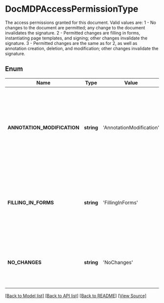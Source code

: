 ﻿# DocMDPAccessPermissionType
The access permissions granted for this document.
Valid values are:
1 - No changes to the document are permitted; any change to the document invalidates the signature.
2 - Permitted changes are filling in forms, instantiating page templates, and signing; other changes invalidate the signature.
3 - Permitted changes are the same as for 2, as well as annotation creation, deletion, and modification; other changes invalidate the signature.

## Enum
Name | Type | Value | Description
------------ | ------------- | ------------- | -------------
**ANNOTATION_MODIFICATION** | **string** | 'AnnotationModification' | Permitted changes are the same as for FillingInForms, as well as annotation creation, deletion, and modification; other changes invalidate the signature.
**FILLING_IN_FORMS** | **string** | 'FillingInForms' | Permitted changes are filling in forms, instantiating page templates, and signing; other changes invalidate the signature.
**NO_CHANGES** | **string** | 'NoChanges' | No changes to the document are permitted; any change to the document invalidates the signature.

[[Back to Model list]](../README.md#documentation-for-models) [[Back to API list]](../README.md#documentation-for-api-endpoints) [[Back to README]](../README.md) [[View Source]](../src/Aspose/PDF/Model/DocMDPAccessPermissionType.php)

